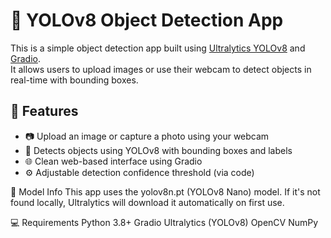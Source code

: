 # 🧠 YOLOv8 Object Detection App

This is a simple object detection app built using [Ultralytics YOLOv8](https://github.com/ultralytics/ultralytics) and [Gradio](https://gradio.app/).  
It allows users to upload images or use their webcam to detect objects in real-time with bounding boxes.

## 🚀 Features

- 📷 Upload an image or capture a photo using your webcam
- 🧠 Detects objects using YOLOv8 with bounding boxes and labels
- 🌐 Clean web-based interface using Gradio
- ⚙️ Adjustable detection confidence threshold (via code)

🧠 Model Info
This app uses the yolov8n.pt (YOLOv8 Nano) model.
If it's not found locally, Ultralytics will download it automatically on first use.

💻 Requirements
Python 3.8+
Gradio
Ultralytics (YOLOv8)
OpenCV
NumPy
